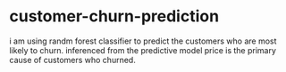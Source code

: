# customer-churn-prediction
i am using randm forest classifier to predict the customers who are most likely to churn. 
inferenced from the predictive model price is the primary cause of customers who churned.
